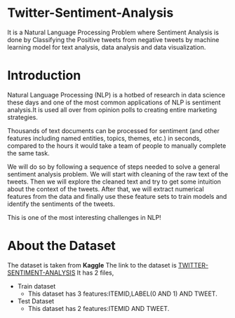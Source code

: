 # Twitter-Sentiment-Analysis
It is a Natural Language Processing Problem where Sentiment Analysis is done by Classifying the Positive tweets from negative tweets by machine learning model for text analysis, data analysis and data visualization.
# Introduction
Natural Language Processing (NLP) is a hotbed of research in data science these days and one of the most common applications of NLP is sentiment analysis.It is used all over from opinion polls to creating entire marketing strategies.

Thousands of text documents can be processed for sentiment (and other features including named entities, topics, themes, etc.) in seconds, compared to the hours it would take a team of people to manually complete the same task.

We will do so by following a sequence of steps needed to solve a general sentiment analysis problem. We will start with cleaning of the raw text of the tweets. Then we will explore the cleaned text and try to get some intuition about the context of the tweets. After that, we will extract numerical features from the data and finally use these feature sets to train models and identify the sentiments of the tweets.

This is one of the most interesting challenges in NLP!
# About the Dataset
The dataset is taken from **Kaggle**
The link to the dataset is [TWITTER-SENTIMENT-ANALYSIS](https://www.kaggle.com/arkhoshghalb/twitter-sentiment-analysis-hatred-speech?select=test.csv)
It has 2 files,
* Train dataset
  * This dataset has 3 features:ITEMID,LABEL(0 AND 1) AND TWEET. 
* Test Dataset
  * This dataset has 2 features:ITEMID AND TWEET.

